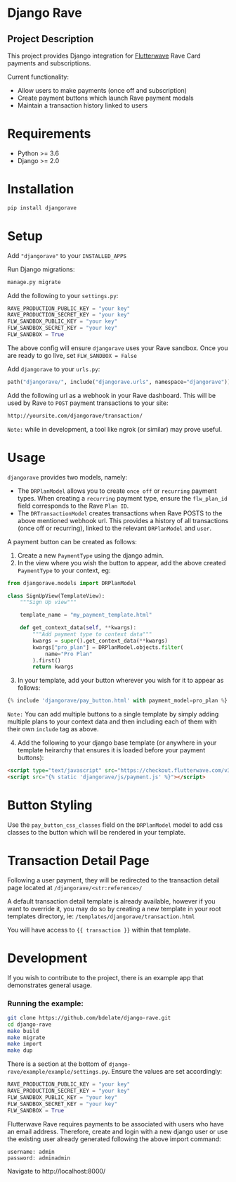 # Django Rave

## Project Description

This project provides Django integration for [Flutterwave](https://flutterwave.com/) Rave Card payments and subscriptions.

Current functionality:
- Allow users to make payments (once off and subscription)
- Create payment buttons which launch Rave payment modals
- Maintain a transaction history linked to users

# Requirements

- Python >= 3.6
- Django >= 2.0

# Installation

```bash
pip install djangorave
```

# Setup

Add `"djangorave"` to your `INSTALLED_APPS`

Run Django migrations:

```python
manage.py migrate
```

Add the following to your `settings.py`:

```python
RAVE_PRODUCTION_PUBLIC_KEY = "your key"
RAVE_PRODUCTION_SECRET_KEY = "your key"
FLW_SANDBOX_PUBLIC_KEY = "your key"
FLW_SANDBOX_SECRET_KEY = "your key"
FLW_SANDBOX = True
```

The above config will ensure `djangorave` uses your Rave sandbox. Once you are
ready to go live, set `FLW_SANDBOX = False`

Add `djangorave` to your `urls.py`:

```python
path("djangorave/", include("djangorave.urls", namespace="djangorave"))
```

Add the following url as a webhook in your Rave dashboard. This will be used by
Rave to `POST` payment transactions to your site:

```bash
http://yoursite.com/djangorave/transaction/
```

`Note:` while in development, a tool like ngrok (or similar) may prove useful.

# Usage

`djangorave` provides two models, namely:

- The `DRPlanModel` allows you to create `once off` or `recurring` payment types. When creating a `recurring` payment type, ensure the `flw_plan_id` field
corresponds to the Rave `Plan ID`.
- The `DRTransactionModel` creates transactions when Rave POSTS to the above mentioned webhook url. This provides a history of all transactions (once off or recurring), linked to the relevant `DRPlanModel` and `user`.

A payment button can be created as follows:

1. Create a new `PaymentType` using the django admin.
2. In the view where you wish the button to appear, add the above created `PaymentType` to your context, eg:

```python
from djangorave.models import DRPlanModel

class SignUpView(TemplateView):
    """Sign Up view"""

    template_name = "my_payment_template.html"

    def get_context_data(self, **kwargs):
        """Add payment type to context data"""
        kwargs = super().get_context_data(**kwargs)
        kwargs["pro_plan"] = DRPlanModel.objects.filter(
            name="Pro Plan"
        ).first()
        return kwargs
```

3. In your template, add your button wherever you wish for it to appear as follows:

```python
{% include 'djangorave/pay_button.html' with payment_model=pro_plan %}
```

`Note:` You can add multiple buttons to a single template by simply adding multiple
plans to your context data and then including each of them with their own `include`
tag as above.

4. Add the following to your django base template (or anywhere in your template heirarchy that ensures it is loaded before your payment buttons):

```html
<script type="text/javascript" src="https://checkout.flutterwave.com/v3.js"></script>
<script src="{% static 'djangorave/js/payment.js' %}"></script>
```

# Button Styling

Use the `pay_button_css_classes` field on the `DRPlanModel` model to add css classes to
the button which will be rendered in your template.

# Transaction Detail Page

Following a user payment, they will be redirected to the transaction detail page
located at `/djangorave/<str:reference>/`

A default transaction detail template is already available, however if you want
to override it, you may do so by creating a new template in your root
templates directory, ie: `/templates/djangorave/transaction.html`

You will have access to `{{ transaction }}` within that template.

# Development

If you wish to contribute to the project, there is an example app that demonstrates
general usage.

### Running the example:

```bash
git clone https://github.com/bdelate/django-rave.git
cd django-rave
make build
make migrate
make import
make dup
```

There is a section at the bottom of `django-rave/example/example/settings.py`. Ensure the values are set accordingly:

```python
RAVE_PRODUCTION_PUBLIC_KEY = "your key"
RAVE_PRODUCTION_SECRET_KEY = "your key"
FLW_SANDBOX_PUBLIC_KEY = "your key"
FLW_SANDBOX_SECRET_KEY = "your key"
FLW_SANDBOX = True
```

Flutterwave Rave requires payments to be associated with users who have an email address.
Therefore, create and login with a new django user or use the existing user already
generated following the above import command:

```
username: admin
password: adminadmin
```

Navigate to http://localhost:8000/